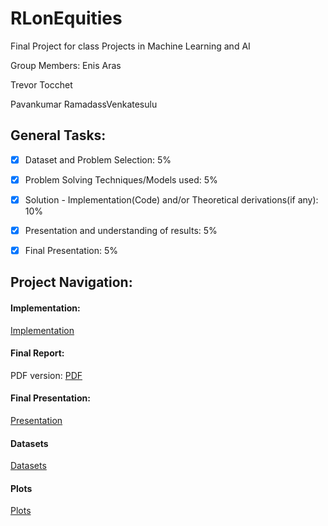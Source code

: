 # RLonEquities
Final Project for class Projects in Machine Learning and AI

Group Members:
Enis Aras 

Trevor Tocchet

Pavankumar RamadassVenkatesulu


## General Tasks:

- [x] Dataset and Problem Selection: 5%
- [x] Problem Solving Techniques/Models used: 5%
- [x] Solution - Implementation(Code) and/or Theoretical derivations(if any): 10%
- [x] Presentation and understanding of results: 5%
- [x] Final Presentation: 5%


## Project Navigation:

#### Implementation:

[Implementation](https://github.com/enisaras/RLonEquities/blob/main/project_final.ipynb)


#### Final Report:

PDF version: [PDF](https://github.com/enisaras/RLonEquities/blob/main/ML%20and%20Finance%20Report.pdf)

#### Final Presentation:
[Presentation](https://github.com/enisaras/RLonEquities/blob/main/ML%20and%20Finance%20Presentation.pptx)

#### Datasets
[Datasets](https://github.com/enisaras/RLonEquities/tree/main/data)

#### Plots
[Plots](https://github.com/enisaras/RLonEquities/tree/main/plots)


